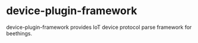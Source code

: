 # device-plugin-framework
device-plugin-framework provides IoT device protocol parse framework for beethings.
